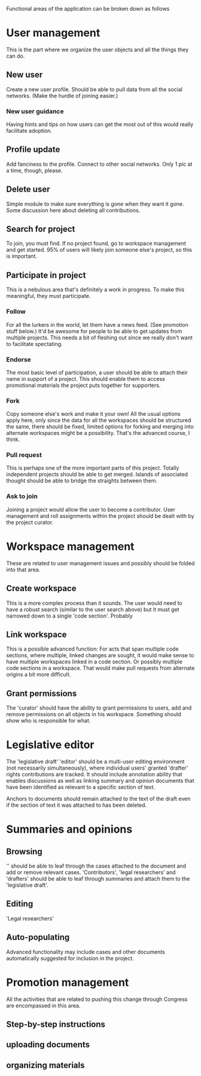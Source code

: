 Functional areas of the application can be broken down as follows

# User management
This is the part where we organize the user objects and all the things they can do.

## New user
Create a new user profile. Should be able to pull data from all the social networks. (Make the hurdle of joining easier.)
### New user guidance
Having hints and tips on how users can get the most out of this would really facilitate adoption.

## Profile update
Add fanciness to the profile. Connect to other social networks. Only 1 pic at a time, though, please.

## Delete user
Simple module to make sure everything is gone when they want it gone. Some discussion here about deleting all contributions.

## Search for project
To join, you must find. If no project found, go to workspace management and get started. 95% of users will likely join someone else's project, so this is important.

## Participate in project
This is a nebulous area that's definitely a work in progress. To make this meaningful, they must participate. 

### Follow
For all the lurkers in the world, let them have a news feed. (See promotion stuff below.) It'd be awesome for people to be able to get updates from multiple projects. This needs a bit of fleshing out since we really don't want to facilitate spectating.

### Endorse
The most basic level of participation, a user should be able to attach their name in support of a project. This should enable them to access promotional materials the project puts together for supporters.

### Fork
Copy someone else's work and make it your own! All the usual options apply here, only since the data for all the workspaces should be structured the same, there should be fixed, limited options for forking and merging into alternate workspaces might be a possibility. That's the advanced course, I think.

### Pull request
This is perhaps one of the more important parts of this project. Totally independent projects should be able to get merged. Islands of associated thought should be able to bridge the straights between them.

### Ask to join
Joining a project would allow the user to become a contributor. User management and roll assignments within the project should be dealt with by the project curator.


# Workspace management
These are related to user management issues and possibly should be folded into that area. 

## Create workspace
This is a more complex process than it sounds. The user would need to have a robust search (similar to the user search above) but it must get narrowed down to a single 'code section'. Probably

## Link workspace
This is a possible advanced function: For acts that span multiple code sections, where multiple, linked changes are sought, it would make sense to have multiple workspaces linked in a code section. Or possibly multiple code sections in a workspace. That would make pull requests from alternate origins a bit more difficult.

## Grant permissions
The 'curator' should have the ability to grant permissions to users, add and remove permissions on all objects in his workspace. Something should show who is responsible for what.

# Legislative editor
The 'legislative draft' 'editor' should be a multi-user editing environment (not necessarily simultaneously), where individual users' granted 'drafter' rights contributions are tracked. It should include annotation ability that enables discussions as well as linking summary and opinion documents that have been identified as relevant to a specific section of text.

Anchors to documents should remain attached to the text of the draft even if the section of text it was attached to has been deleted. 

# Summaries and opinions

## Browsing
'' should be able to leaf through the cases attached to the document and add or remove relevant cases. 'Contributors', 'legal researchers' and 'drafters' should be able to leaf through summaries and attach them to the 'legislative draft'.

## Editing
'Legal researchers' 

## Auto-populating
Advanced functionality may include cases and other documents automatically suggested for inclusion in the project.

# Promotion management
All the activities that are related to pushing this change through Congress are encompassed in this area.
## Step-by-step instructions


## uploading documents
## organizing materials
